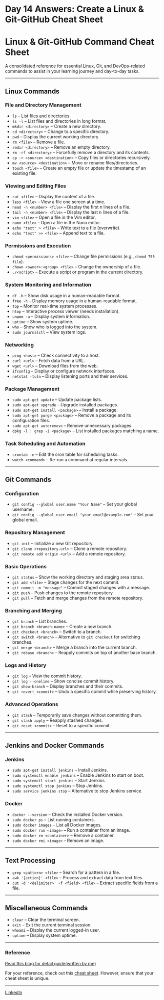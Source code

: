 # Day 14 Answers: Create a Linux & Git-GitHub Cheat Sheet

# **Linux & Git-GitHub Command Cheat Sheet**  

A consolidated reference for essential Linux, Git, and DevOps-related commands to assist in your learning journey and day-to-day tasks.

---

## **Linux Commands**  

### File and Directory Management  
- `ls` – List files and directories.  
- `ls -l` – List files and directories in long format.  
- `mkdir <directory>` – Create a new directory.  
- `cd <directory>` – Change to a specific directory.  
- `pwd` – Display the current working directory.  
- `rm <file>` – Remove a file.  
- `rmdir <directory>` – Remove an empty directory.  
- `rm -rf <directory>` – Forcefully remove a directory and its contents.  
- `cp -r <source> <destination>` – Copy files or directories recursively.  
- `mv <source> <destination>` – Move or rename files/directories.  
- `touch <file>` – Create an empty file or update the timestamp of an existing file.  

### Viewing and Editing Files  
- `cat <file>` – Display the content of a file.  
- `less <file>` – View a file one screen at a time.  
- `head -n <number> <file>` – Display the first n lines of a file.  
- `tail -n <number> <file>` – Display the last n lines of a file.  
- `vim <file>` – Open a file in the Vim editor.  
- `nano <file>` – Open a file in the Nano editor.  
- `echo "text" > <file>` – Write text to a file (overwrite).  
- `echo "text" >> <file>` – Append text to a file.  

### Permissions and Execution  
- `chmod <permissions> <file>` – Change file permissions (e.g., `chmod 755 file`).  
- `chown <owner>:<group> <file>` – Change the ownership of a file.  
- `./<script>` – Execute a script or program in the current directory.  

### System Monitoring and Information  
- `df -h` – Show disk usage in a human-readable format.  
- `free -h` – Display memory usage in a human-readable format.  
- `top` – Monitor real-time system processes.  
- `htop` – Interactive process viewer (needs installation).  
- `uname -a` – Display system information.  
- `uptime` – Show system uptime.  
- `who` – Show who is logged into the system.  
- `sudo journalctl` – View system logs.  

### Networking  
- `ping <host>` – Check connectivity to a host.  
- `curl <url>` – Fetch data from a URL.  
- `wget <url>` – Download files from the web.  
- `ifconfig` – Display or configure network interfaces.  
- `netstat -tuln` – Display listening ports and their services.  

### Package Management  
- `sudo apt-get update` – Update package lists.  
- `sudo apt-get upgrade` – Upgrade installed packages.  
- `sudo apt-get install <package>` – Install a package.  
- `sudo apt-get purge <package>` – Remove a package and its configuration files.  
- `sudo apt-get autoremove` – Remove unnecessary packages.  
- `dpkg -l | grep -i <package>` – List installed packages matching a name.  

### Task Scheduling and Automation  
- `crontab -e` – Edit the cron table for scheduling tasks.  
- `watch <command>` – Re-run a command at regular intervals.  

---



## **Git Commands**  

### Configuration  
- `git config --global user.name "Your Name"` – Set your global username.  
- `git config --global user.email "your.email@example.com"` – Set your global email.  

### Repository Management  
- `git init` – Initialize a new Git repository.  
- `git clone <repository-url>` – Clone a remote repository.  
- `git remote add origin <url>` – Add a remote repository.  

### Basic Operations  
- `git status` – Show the working directory and staging area status.  
- `git add <file>` – Stage changes for the next commit.  
- `git commit -m "message"` – Commit staged changes with a message.  
- `git push` – Push changes to the remote repository.  
- `git pull` – Fetch and merge changes from the remote repository.  

### Branching and Merging  
- `git branch` – List branches.  
- `git branch <branch-name>` – Create a new branch.  
- `git checkout <branch>` – Switch to a branch.  
- `git switch <branch>` – Alternative to `git checkout` for switching branches.  
- `git merge <branch>` – Merge a branch into the current branch.  
- `git rebase <branch>` – Reapply commits on top of another base branch.  

### Logs and History  
- `git log` – View the commit history.  
- `git log --oneline` – Show concise commit history.  
- `git show-branch` – Display branches and their commits.  
- `git revert <commit>` – Undo a specific commit while preserving history.  

### Advanced Operations  
- `git stash` – Temporarily save changes without committing them.  
- `git stash apply` – Reapply stashed changes.  
- `git reset <commit>` – Reset to a specific commit.  

---

## **Jenkins and Docker Commands**  

### Jenkins  
- `sudo apt-get install jenkins` – Install Jenkins.  
- `sudo systemctl enable jenkins` – Enable Jenkins to start on boot.  
- `sudo systemctl start jenkins` – Start Jenkins.  
- `sudo systemctl stop jenkins` – Stop Jenkins.  
- `sudo service jenkins stop` – Alternative to stop Jenkins service.  

### Docker  
- `docker --version` – Check the installed Docker version.  
- `sudo docker ps` – List running containers.  
- `sudo docker images` – List all Docker images.  
- `sudo docker run <image>` – Run a container from an image.  
- `sudo docker rm <container>` – Remove a container.  
- `sudo docker rmi <image>` – Remove an image.  

---

## **Text Processing**  
- `grep <pattern> <file>` – Search for a pattern in a file.  
- `awk '{action}' <file>` – Process and extract data from text files.  
- `cut -d '<delimiter>' -f <field> <file>` – Extract specific fields from a file.  

---

## **Miscellaneous Commands**  
- `clear` – Clear the terminal screen.  
- `exit` – Exit the current terminal session.  
- `whoami` – Display the current logged-in user.  
- `uptime` – Display system uptime.  

---

### Reference

[Read this blog for detail guide(written by me) ](https://amitabhdevops.hashnode.dev/day-14-90daysofdevops)


For your reference, check out this [cheat sheet](https://education.github.com/git-cheat-sheet-education.pdf). However, ensure that your cheat sheet is unique.

---


[LinkedIn](https://www.linkedin.com/in/amitabh-devops/)